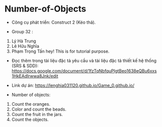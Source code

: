 # Number-of-Objects
- Công cụ phát triển: Construct 2 (Kéo thả).


- Group 32 :
1. Lý Hà Trung
2. Lê Hữu Nghĩa
3. Phạm Trọng Tấn
hey! This is for tutorial purpose.


- Đọc thêm trong tài liệu đặc tả yêu cầu và tài liệu đặc tả thiết kế hệ thống (SRS & SDD):
https://docs.google.com/document/d/1fzTqNbfquPlgtBeo1638eQBu6xxs1HkEAdIrwwa8Jnk/edit
- Link dự án: https://lenghia031120.github.io/Game_0.github.io/

 - Number of objects:
1. Count the oranges.
2. Color and count the beads.
3. Count the fruit in the jars.
4. Count the objects.
